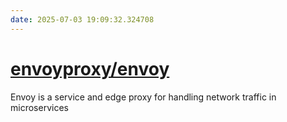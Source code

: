 ```yaml
---
date: 2025-07-03 19:09:32.324708
---
```


# [envoyproxy/envoy](https://github.com/envoyproxy/envoy)

Envoy is a service and edge proxy for handling network traffic in microservices